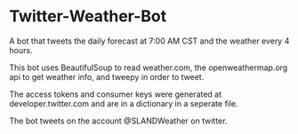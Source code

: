 # Twitter-Weather-Bot
A bot that tweets the daily forecast at 7:00 AM CST and the weather every 4 hours.

This bot uses BeautifulSoup to read weather.com, the openweathermap.org api to get weather info, and tweepy in order to tweet.

The access tokens and consumer keys were generated at developer.twitter.com and are in a dictionary in a seperate file.

The bot tweets on the account @SLANDWeather on twitter.
